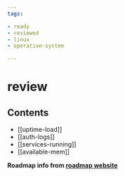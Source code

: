 ```yaml
---
tags:

- ready
- reviewed
- linux
- operative-system

---
```


# review

## Contents

- [[uptime-load]]
- [[auth-logs]]
- [[services-running]]
- [[available-mem]]

__Roadmap info from [roadmap website](https://roadmap.sh/linux/review)__
